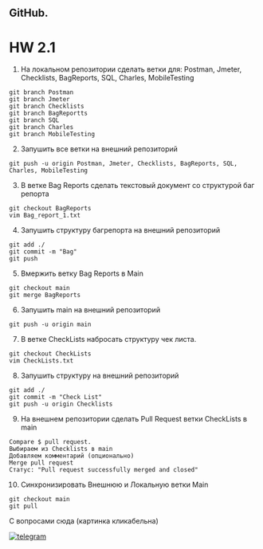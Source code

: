 ## GitHub.
# HW 2.1

1. На локальном репозитории сделать ветки для:
Postman, Jmeter, Checklists, BagReports, SQL, Charles, MobileTesting

```
git branch Postman
git branch Jmeter
git branch Checklists
git branch BagReportts
git branch SQL
git branch Charles
git branch MobileTesting
```
2. Запушить все ветки на внешний репозиторий
```
git push -u origin Postman, Jmeter, Checklists, BagReports, SQL, Charles, MobileTesting
```
3. В ветке Bag Reports сделать текстовый документ со структурой баг репорта
```
git checkout BagReports
vim Bag_report_1.txt
```
4. Запушить структуру багрепорта на внешний репозиторий
```
git add ./
git commit -m "Bag"
git push
```
5. Вмержить ветку Bag Reports в Main
```
git checkout main
git merge BagReports
```
6.  Запушить main на внешний репозиторий
```
git push -u origin main
```
7. В ветке CheckLists набросать структуру чек листа.
```
git checkout CheckLists
vim CheckLists.txt
```
8. Запушить структуру на внешний репозиторий
```
git add ./
git commit -m "Check List"
git push -u origin Checklists
```
9. На внешнем репозитории сделать Pull Request ветки CheckLists в main
```
Compare $ pull request. 
Выбираем из Checklists в main
Добавляем комментарий (опционально)
Merge pull request
Статус: "Pull request successfully merged and closed"
```
10. Синхронизировать Внешнюю и Локальную ветки Main
```
git checkout main
git pull
```
С вопросами сюда (картинка кликабельна)

[![telegram](https://i.ibb.co/6tvL4vz/helloo.png)](https://t.me/vladimirov_ES)

